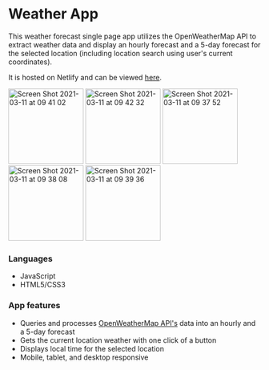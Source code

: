 # Weather App

This weather forecast single page app utilizes the OpenWeatherMap API to extract weather data and display an hourly forecast and a 5-day forecast for the selected location (including location search using user's current coordinates).

It is hosted on Netlify and can be viewed [here](https://sad-lichterman-38115d.netlify.app/).

<img width="150" alt="Screen Shot 2021-03-11 at 09 41 02" src="https://user-images.githubusercontent.com/78911193/110723473-0f8f2a00-824f-11eb-80c3-381aa66f846f.png"> <img width="150" alt="Screen Shot 2021-03-11 at 09 42 32" src="https://user-images.githubusercontent.com/78911193/110723484-1453de00-824f-11eb-8e31-9daba5a8c25b.png"> <img width="150" alt="Screen Shot 2021-03-11 at 09 37 52" src="https://user-images.githubusercontent.com/78911193/110723486-161da180-824f-11eb-9564-7b8cd0e0cb0b.png"> <img width="150" alt="Screen Shot 2021-03-11 at 09 38 08" src="https://user-images.githubusercontent.com/78911193/110723489-174ece80-824f-11eb-8598-89612ed7f68c.png"> <img width="150" alt="Screen Shot 2021-03-11 at 09 39 36" src="https://user-images.githubusercontent.com/78911193/110723493-187ffb80-824f-11eb-87ff-e9dfb96a0a8c.png">

### Languages
* JavaScript
* HTML5/CSS3

### App features
* Queries and processes [OpenWeatherMap API's](http://openweathermap.org/api) data into an hourly and a 5-day forecast
* Gets the current location weather with one click of a button
* Displays local time for the selected location
* Mobile, tablet, and desktop responsive
